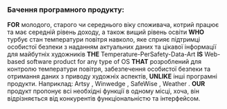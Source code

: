 ### Бачення програмного продукту:
**FOR** молодого, старого чи середнього віку споживача, котрий працює та має середній рівень доходу, а також вищий рівень освіти **WHO** турбує стан температури повітря навколо, яке сприяє підтримці особистої безпеки з наданням актуальних даних та цікавої інформації для майбутніх художників **THE** Temperature-PerSafety-Data-Art **IS** Web-based software product for any type of OS **THAT** розроблений для контролю температури повітря, забезпечення особистої безпеки та отримання даних з приводу художніх аспектів, **UNLIKE** інші програмні продукти. 
Наприклад: Artsy , Winwedge , SafeWise , Weather . **OUR** продукт пропонує всі необхідні функції в одному місці, хоча, він відрізняється від конкурентів функціональністю та інтерфейсом.